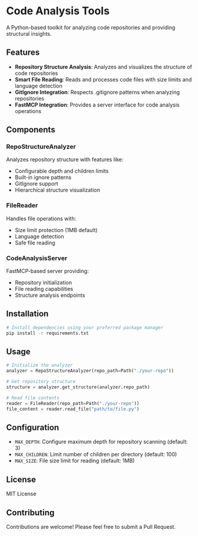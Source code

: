 # Code Analysis Tools

A Python-based toolkit for analyzing code repositories and providing structural insights.

## Features

- **Repository Structure Analysis**: Analyzes and visualizes the structure of code repositories
- **Smart File Reading**: Reads and processes code files with size limits and language detection
- **GitIgnore Integration**: Respects .gitignore patterns when analyzing repositories
- **FastMCP Integration**: Provides a server interface for code analysis operations

## Components

### RepoStructureAnalyzer

Analyzes repository structure with features like:
- Configurable depth and children limits
- Built-in ignore patterns
- GitIgnore support
- Hierarchical structure visualization

### FileReader

Handles file operations with:
- Size limit protection (1MB default)
- Language detection
- Safe file reading

### CodeAnalysisServer

FastMCP-based server providing:
- Repository initialization
- File reading capabilities
- Structure analysis endpoints

## Installation

```bash
# Install dependencies using your preferred package manager
pip install -r requirements.txt
```

## Usage

```python
# Initialize the analyzer
analyzer = RepoStructureAnalyzer(repo_path=Path("./your-repo"))

# Get repository structure
structure = analyzer.get_structure(analyzer.repo_path)

# Read file contents
reader = FileReader(repo_path=Path("./your-repo"))
file_content = reader.read_file("path/to/file.py")
```

## Configuration

- `MAX_DEPTH`: Configure maximum depth for repository scanning (default: 3)
- `MAX_CHILDREN`: Limit number of children per directory (default: 100)
- `MAX_SIZE`: File size limit for reading (default: 1MB)

## License

MIT License

## Contributing

Contributions are welcome! Please feel free to submit a Pull Request.
